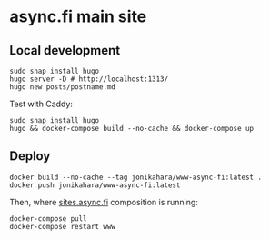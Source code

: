 # async.fi main site

## Local development

```console
sudo snap install hugo
hugo server -D # http://localhost:1313/
hugo new posts/postname.md
```

Test with Caddy:

```
sudo snap install hugo
hugo && docker-compose build --no-cache && docker-compose up
```

## Deploy

```console
docker build --no-cache --tag jonikahara/www-async-fi:latest .
docker push jonikahara/www-async-fi:latest
```

Then, where
[sites.async.fi](https://github.com/kahara/sites.async.fi)
composition is running:

```console
docker-compose pull
docker-compose restart www
```
